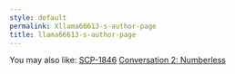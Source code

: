 ```yaml
---
style: default
permalink: Xllama66613-s-author-page
title: llama66613-s-author-page
---
```

You may also like:
[SCP-1846](http://scp-wiki.net/scp-1846)
[Conversation 2: Numberless](http://scp-wiki.net/conversation-2-numberless)